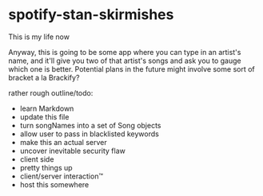 # spotify-stan-skirmishes
This is my life now

Anyway, this is going to be some app where you can type in an artist's name, and it'll
give you two of that artist's songs and ask you to gauge which one is better. Potential plans
in the future might involve some sort of bracket a la Brackify?

rather rough outline/todo:
- learn Markdown
- update this file
- turn songNames into a set of Song objects
- allow user to pass in blacklisted keywords
- make this an actual server
- uncover inevitable security flaw
- client side
- pretty things up
- client/server interaction™
- host this somewhere
